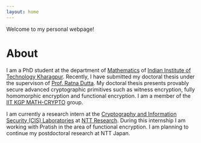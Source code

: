 ```yaml
---
layout: home
---
```


Welcome to my personal webpage!

# About

I am a PhD student at the department of [Mathematics](http://www.iitkgp.ac.in/department/MA) of [Indian Institute of Technology Kharagpur](http://www.iitkgp.ac.in). Recently, I have submitted my doctoral thesis under the supervison of [Prof. Ratna Dutta](http://www.facweb.iitkgp.ac.in/~ratna/). My doctoral thesis presents provably secure advanced cryptographic primitives such as witness encryption, fully homomorphic encryption and functional encryption. I am a member of the [IIT KGP MATH-CRYPTO](https://www.kgpmathcrypto.com) group.  

I am currently a research intern at the [Cryptography and Information Security (CIS) Laboratories](https://ntt-research.com/cis/) at [NTT Research](https://ntt-research.com). During this internship I am working with Pratish in the area of functional encryption. I am planning to continue my postdoctoral research at NTT Japan.
